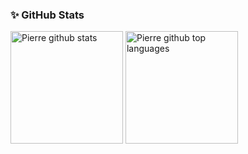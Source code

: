 ### ✨ GitHub Stats

<div>
<img  height="180em"  src="https://github-readme-stats.vercel.app/api?username=pierregvx&show_icons=true&theme=merko&count_private=true"  alt="Pierre github stats"  />
<img  height="180em"  src="https://github-readme-stats.vercel.app/api/top-langs/?username=pierregvx&theme=merko&layout=compact"  alt="Pierre github top languages"  />
</div>

<br/>
